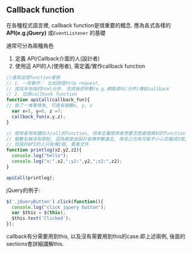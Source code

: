 ## Callback function

在各種程式語言裡, callback function是很重要的概念. 應為各式各樣的 **API(e.g.jQuery)** 或`EventListener` 的基礎

通常可分為兩種角色

1. 定義 API/Callback介面的人(設計者)
2. 使用這 API的人(使用者), 需定義/實作callback function

~~~ javascript
//通常這個function會做
// 1. 一些動作： 比如說發http request,
// 或找本地端的html元件. 完成後把參數(e.g.網路資料/元件)傳給callback
// 2. 註冊callback function
function apiCall(callback_fun){   
// 做了一堆事情後, 可能有變數x, y, z
  var x=5, y=6, z =7;  
  callback_fun(x,y,z);
}

// 使用者用來讓別人call的function, 用來定義使用者想要怎麼處理資料的function
// 變數名稱沒有限制, 因為都是由設計者傳參數進去, 換言之也有可能不小心定義成3個,
// 但設計API的人只有傳2個, 要看文件
function printlog(x2,y2,z2){  
  console.log("hello");   
  console.log("x:",x2,";y2:",y2,";z2:",z2);
}

apiCall(printlog);
~~~

jQuery的例子:

~~~ javascript
$('.jQueryButton').click(function(){
  console.log("click jquery button");
  var $this = $(this);
  $this.text('Clicked');
});
~~~

callback有分需要用到this, 以及沒有需要用到this的case.即上述兩例, 後面的sections會詳細講解this.
